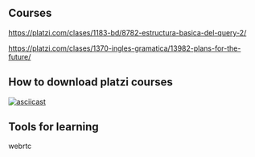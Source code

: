 ## Courses

https://platzi.com/clases/1183-bd/8782-estructura-basica-del-query-2/

https://platzi.com/clases/1370-ingles-gramatica/13982-plans-for-the-future/

## How to download platzi courses

[![asciicast](https://cdn-b-east.streamable.com/image/el3xb_first.jpg?token=f7VbJ1WUmUaIpBCXWNXEEQ&expires=1550444421)](https://cdn-b-east.streamable.com/video/mp4/el3xb.mp4?token=VIMgDATVRryNxVF05g4HIg&expires=1550444324)

## Tools for learning

webrtc
